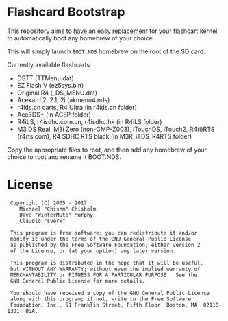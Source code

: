 # Flashcard Bootstrap

This repository aims to have an easy replacement for your flashcart kernel to automatically boot any homebrew of your choice. 

This will simply launch `BOOT.NDS` homebrew on the root of the SD card.

Currently available flashcarts:
- DSTT (TTMenu.dat)
- EZ Flash V (ez5sys.bin)
- Original R4 (_DS_MENU.dat)
- Acekard 2, 2.1, 2i (akmenu4.nds)
- r4ids.cn carts, R4 Ultra (in r4ids.cn folder)
- Ace3DS+ (in ACEP folder)
- R4iLS, r4isdhc.com.cn, r4isdhc.hk (in R4iLS folder)
- M3 DS Real, M3i Zero (non-GMP-Z003), iTouchDS, iTouch2, R4(i)RTS (r4rts.com), R4 SDHC RTS black (in M3R_iTDS_R4RTS folder)

Copy the appropriate files to root, and then add any homebrew of your choice to root and rename it BOOT.NDS.

# License

```
 Copyright (C) 2005 - 2017
	Michael "Chishm" Chisholm
	Dave "WinterMute" Murphy
	Claudio "sverx"

 This program is free software; you can redistribute it and/or
 modify it under the terms of the GNU General Public License
 as published by the Free Software Foundation; either version 2
 of the License, or (at your option) any later version.

 This program is distributed in the hope that it will be useful,
 but WITHOUT ANY WARRANTY; without even the implied warranty of
 MERCHANTABILITY or FITNESS FOR A PARTICULAR PURPOSE.  See the
 GNU General Public License for more details.

 You should have received a copy of the GNU General Public License
 along with this program; if not, write to the Free Software
 Foundation, Inc., 51 Franklin Street, Fifth Floor, Boston, MA  02110-1301, USA.
 ```
